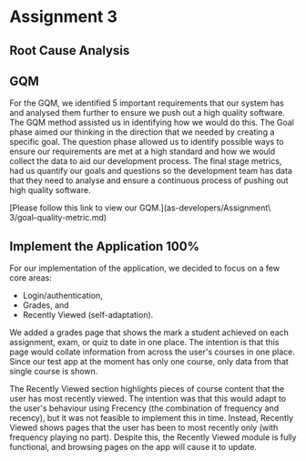 Assignment 3
============


## Root Cause Analysis

## GQM

For the GQM, we identified 5 important requirements that our system has and analysed them further to ensure we push out
a high quality software. The GQM method assisted us in identifying how we would do this. The Goal phase aimed our
thinking in the direction that we needed by creating a specific goal. The question phase allowed us to identify possible
ways to ensure our requirements are met at a high standard and how we would collect the data to aid our development
process. The final stage metrics, had us quantify our goals and questions so the development team has data that they
need to analyse and ensure a continuous process of pushing out high quality software.

[Please follow this link to view our GQM.](as-developers/Assignment\ 3/goal-quality-metric.md)

## Implement the Application 100%

For our implementation of the application, we decided to focus on a few core areas:

- Login/authentication,
- Grades, and
- Recently Viewed (self-adaptation).

We added a grades page that shows the mark a student achieved on each assignment, exam, or quiz to date in one place.
The intention is that this page would collate information from across the user's courses in one place. Since our test
app at the moment has only one course, only data from that single course is shown.

The Recently Viewed section highlights pieces of course content that the user has most recently viewed. The intention
was that this would adapt to the user's behaviour using Frecency (the combination of frequency and recency), but it was
not feasible to implement this in time. Instead, Recently Viewed shows pages that the user has been to most recently
only (with frequency playing no part). Despite this, the Recently Viewed module is fully functional, and browsing pages
on the app will cause it to update.
